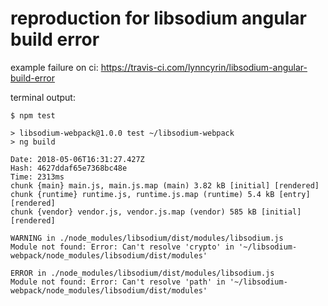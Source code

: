 # reproduction for libsodium angular build error

example failure on ci: https://travis-ci.com/lynncyrin/libsodium-angular-build-error

terminal output:

```
$ npm test

> libsodium-webpack@1.0.0 test ~/libsodium-webpack
> ng build

Date: 2018-05-06T16:31:27.427Z
Hash: 4627ddaf65e7368bc48e
Time: 2313ms
chunk {main} main.js, main.js.map (main) 3.82 kB [initial] [rendered]
chunk {runtime} runtime.js, runtime.js.map (runtime) 5.4 kB [entry] [rendered]
chunk {vendor} vendor.js, vendor.js.map (vendor) 585 kB [initial] [rendered]

WARNING in ./node_modules/libsodium/dist/modules/libsodium.js
Module not found: Error: Can't resolve 'crypto' in '~/libsodium-webpack/node_modules/libsodium/dist/modules'

ERROR in ./node_modules/libsodium/dist/modules/libsodium.js
Module not found: Error: Can't resolve 'path' in '~/libsodium-webpack/node_modules/libsodium/dist/modules'
```
